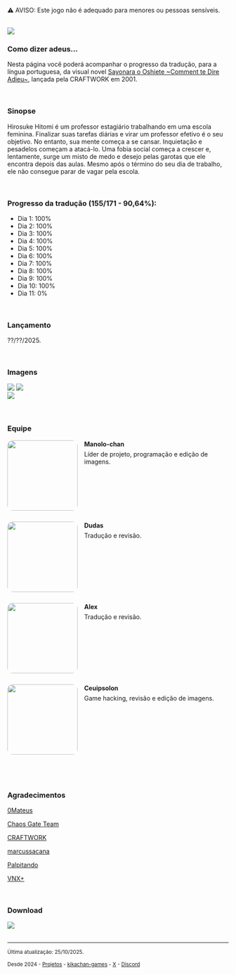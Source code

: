 ⚠️ AVISO: Este jogo não é adequado para menores ou pessoas sensíveis.
<br/>
<br/>

<img src="https://kikachangames.github.io/sayooshi/00.jpg">
<br/>

<h3>Como dizer adeus...</h3>
<p>Nesta página você poderá acompanhar o progresso da tradução, para a língua portuguesa, da visual novel <a href="https://vndb.org/v1200" target="_blank">Sayonara o Oshiete ~Comment te Dire Adieu~</a>, lançada pela CRAFTWORK em 2001.</p>
<br/>

<h3>Sinopse</h3>
<p>Hirosuke Hitomi é um professor estagiário trabalhando em uma escola feminina. Finalizar suas tarefas diárias e virar um professor efetivo é o seu objetivo. No entanto, sua mente começa a se cansar. Inquietação e pesadelos começam a atacá-lo. Uma fobia social começa a crescer e, lentamente, surge um misto de medo e desejo pelas garotas que ele encontra depois das aulas. Mesmo após o término do seu dia de trabalho, ele não consegue parar de vagar pela escola.</p>
<br/>

<h3>Progresso da tradução (155/171 - 90,64%):</h3>
<ul>
    <li>Dia 1: 100%</li>
    <li>Dia 2: 100%</li>
    <li>Dia 3: 100%</li>
    <li>Dia 4: 100%</li>
    <li>Dia 5: 100%</li>
    <li>Dia 6: 100%</li>
    <li>Dia 7: 100%</li>
    <li>Dia 8: 100%</li>
    <li>Dia 9: 100%</li>
    <li>Dia 10: 100%</li>
    <li>Dia 11: 0%</li>
</ul>
<br/>
<h3>Lançamento</h3>
<p>??/??/2025.</p>
<br/>

<h3>Imagens</h3>
<img src="https://kikachangames.github.io/sayooshi/01.png">
<img src="https://kikachangames.github.io/sayooshi/02.png"><br/>
<img src="https://kikachangames.github.io/sayooshi/03.png">
<br/>
<br/>
<br/>

<h3>Equipe</h3>

<div style="overflow:hidden; margin-bottom:25px;">
  <img src="https://kikachangames.github.io/air/manolo.png"
       width="160" height="160"
       style="float:left; margin-right:15px; border-radius:12px; object-fit:cover; border:none;">
  <h4 style="margin:0;">Manolo-chan</h4>
  <p style="margin-top:6px;">Líder de projeto, programação e edição de imagens.</p>
</div>

<div style="overflow:hidden; margin-bottom:25px;">
  <img src="https://kikachangames.github.io/sayooshi/dudas.png"
       width="160" height="160"
       style="float:left; margin-right:15px; border-radius:12px; object-fit:cover; border:none;">
  <h4 style="margin:0;">Dudas</h4>
  <p style="margin-top:6px;">Tradução e revisão.</p>
</div>

<div style="overflow:hidden; margin-bottom:25px;">
  <img src="https://kikachangames.github.io/sayooshi/alex.png"
       width="160" height="160"
       style="float:left; margin-right:15px; border-radius:12px; object-fit:cover; border:none;">
  <h4 style="margin:0;">Alex</h4>
  <p style="margin-top:6px;">Tradução e revisão.</p>
</div>

<div style="overflow:hidden; margin-bottom:25px;">
  <img src="https://kikachangames.github.io/sayooshi/ceuipsolon.png"
       width="160" height="160"
       style="float:left; margin-right:15px; border-radius:12px; object-fit:cover; border:none;">
  <h4 style="margin:0;">Ceuipsolon</h4>
  <p style="margin-top:6px;">Game hacking, revisão e edição de imagens.</p>
</div>

<br/>
<br/>

<h3>Agradecimentos</h3>
<p><a href="https://github.com/0Mateus/" target="_blank">0Mateus</a></p>
<p><a href="https://chaosgate.team/" target="_blank">Chaos Gate Team</a></p>
<p><a href="http://craftwork.product.co.jp/" target="_blank">CRAFTWORK</a></p>
<p><a href="https://github.com/marcussacana/SiglusSceneManager" target="_blank">marcussacana</a></p>
<p><a href="https://www.youtube.com/@Palpitando_123" target="_blank">Palpitando</a></p>
<p><a href="https://vnx.uvnworks.com/" target="_blank">VNX+</a></p>
<br/>
<h3>Download</h3>
<img src="https://kikachangames.github.io/sayooshi/tbl.jpg">

<br/>
<br/>


<hr>
<p><small>Última atualização: 25/10/2025.</small></p>
<p><small>Desde 2024 - <a href="https://kikachangames.github.io/projetos/">Projetos</a> - <a href="https://kikachan-games.itch.io/" target="_blank">kikachan-games</a> - <a href="https://twitter.com/kikachangames/" target="_blank">X</a> - <a href="https://discord.gg/jsm8yKtu2E" target="_blank">Discord</a></small></p>

